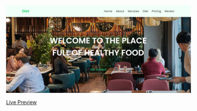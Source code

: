 ![Image](images/d1.png)

<a href="https://giathi-daniel.github.io/RestaurantTemp/">Live Preview</a>
